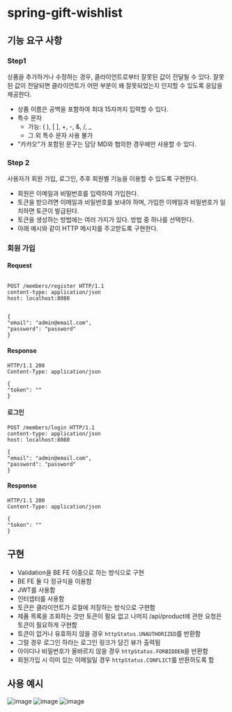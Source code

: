 # spring-gift-wishlist

## 기능 요구 사항

### Step1
상품을 추가하거나 수정하는 경우, 클라이언트로부터 잘못된 값이 전달될 수 있다. 잘못된 값이 전달되면 클라이언트가 어떤 부분이 왜 잘못되었는지 인지할 수 있도록 응답을 제공한다.

- 상품 이름은 공백을 포함하여 최대 15자까지 입력할 수 있다.
- 특수 문자
  - 가능: ( ), [ ], +, -, &, /, _
  - 그 외 특수 문자 사용 불가
- "카카오"가 포함된 문구는 담당 MD와 협의한 경우에만 사용할 수 있다.

### Step 2
사용자가 회원 가입, 로그인, 추후 회원별 기능을 이용할 수 있도록 구현한다.

- 회원은 이메일과 비밀번호를 입력하여 가입한다.
- 토큰을 받으려면 이메일과 비밀번호를 보내야 하며, 가입한 이메일과 비밀번호가 일치하면 토큰이 발급된다.
- 토큰을 생성하는 방법에는 여러 가지가 있다. 방법 중 하나를 선택한다.
- 아래 예시와 같이 HTTP 메시지를 주고받도록 구현한다.

### 회원 가입
#### Request
```http

POST /members/register HTTP/1.1
content-type: application/json
host: localhost:8080


{
"email": "admin@email.com",
"password": "password"
}
```


#### Response
```http
HTTP/1.1 200
Content-Type: application/json

{
"token": ""
}
```

#### 로그인
```http
POST /members/login HTTP/1.1
content-type: application/json
host: localhost:8080

{
"email": "admin@email.com",
"password": "password"
}
```

#### Response
```http
HTTP/1.1 200
Content-Type: application/json

{
"token": ""
}
```



## 구현
- Validation을 BE FE 이중으로 하는 방식으로 구현
- BE FE 둘 다 정규식을 이용함
- JWT를 사용함
- 인터셉터를 사용함
- 토큰은 클라이언트가 로컬에 저장하는 방식으로 구현함
- 제품 목록을 조회하는 것만 토큰이 필요 없고 나머지 /api/product에 관한 요청은 토큰이 필요하게 구현함
- 토큰이 없거나 유효하지 않을 경우 `httpStatus.UNAUTHORIZED`를 반환함
- 그럴 경우 로그인 하라는 로그인 링크가 담긴 뷰가 출력됨
- 아이디나 비밀번호가 올바르지 않을 경우 `httpStatus.FORBIDDEN`을 반환함
- 회원가입 시 이미 있는 이메일일 경우 `httpStatus.CONFLICT`를 반환하도록 함

## 사용 예시
![image](https://github.com/rdme0/spring-gift-wishlist/assets/71927381/3baa4211-40fc-4246-b93e-5d489eb3a0c6)
![image](https://github.com/rdme0/spring-gift-wishlist/assets/71927381/e399ebde-6c06-49ea-b33e-4a6d69dfb0a7)
![image](https://github.com/rdme0/spring-gift-wishlist/assets/71927381/45335a8e-fd91-4a9e-8ad9-7a787919e8b3)



